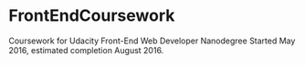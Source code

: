 # FrontEndCoursework
Coursework for Udacity Front-End Web Developer Nanodegree
Started May 2016, estimated completion August 2016.
